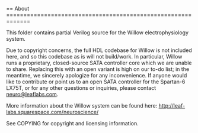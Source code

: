 
== About =============================================================

This folder contains partial Verilog source for the Willow
electrophysiology system.

Due to copyright concerns, the full HDL codebase for Willow is not
included here, and so this codebase as is will not build/work. In
particular, Willow runs a proprietary, closed-source SATA controller
core which we are unable to share. Replacing this with an open variant
is high on our to-do list; in the meantime, we sincerely apologize for
any inconvenience. If anyone would like to contribute or point us to
an open SATA controller for the Spartan-6 LX75T, or for any other
questions or inquiries, please contact neuro@leaflabs.com.

More information about the Willow system can be found here: 
http://leaf-labs.squarespace.com/neuroscience/

See COPYING for copyright and licensing information.

